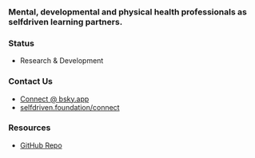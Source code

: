 ### Mental, developmental and physical health professionals as selfdriven learning partners.

### Status
- Research & Development

### Contact Us
- [Connect @ bsky.app](https://bsky.app/profile/markbyers.selfdriven.social)
- [selfdriven.foundation/connect](https://selfdriven.foundation/connect)

### Resources
- [GitHub Repo](https://github.com/selfdriven-foundation/selfdriven-health)
